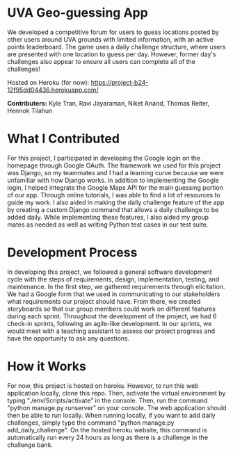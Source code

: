 # UVA Geo-guessing App
We developed a competitive forum for users to guess locations posted by other users around UVA grounds with limited information, with an active points leaderboard. The game uses a daily challenge structure, where users are presented with one location to guess per day. However, former day's challenges also appear to ensure all users can complete all of the challenges!

Hosted on Heroku (for now): https://project-b24-12f95dd04436.herokuapp.com/

__Contributers:__ Kyle Tran, Ravi Jayaraman, Niket Anand, Thomas Reiter, Hennok Tilahun

# What I Contributed
For this project, I participated in developing the Google login on the homepage through Google OAuth. The framework we used for this project was Django, so my teammates and I had a learning curve because we were unfamiliar with how Django works. In addition to implementing the Google login, I helped integrate the Google Maps API for the main guessing portion of our app. Through online tutorials, I was able to find a lot of resources to guide my work. I also aided in making the daily challenge feature of the app by creating a custom Django command that allows a daily challenge to be added daily. While implementing these features, I also aided my group mates as needed as well as writing Python test cases in our test suite.

# Development Process
In developing this project, we followed a general software development cycle with the steps of requirements, design, implementation, testing, and maintenance. In the first step, we gathered requirements through elicitation. We had a Google form that we used in communicating to our stakeholders what requirements our project should have. From there, we created storyboards so that our group members could work on different features during each sprint. Throughout the development of the project, we had 6 check-in sprints, following an agile-like development. In our sprints, we would meet with a teaching assistant to assess our project progress and have the opportunity to ask any questions.

# How it Works
For now, this project is hosted on heroku. However, to run this web application locally, clone this repo. Then, activate the virtual environment by typing "./env/Scripts/activate" in the console. Then, run the command "python manage.py runserver" on your console. The web application should then be able to run locally. When running locally, if you want to add daily challenges, simply type the command "python manage.py add_daily_challenge". On the hosted heroku website, this command is automatically run every 24 hours as long as there is a challenge in the challenge bank.


